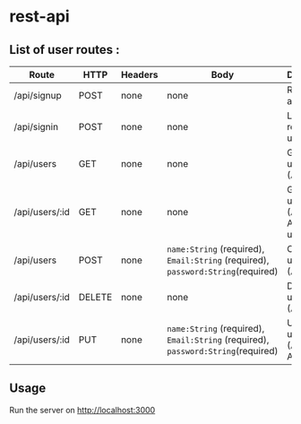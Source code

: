 # rest-api


## List of user routes : ##
Route | HTTP | Headers | Body | Description
----- | ----- | ----- | ----- | -----
/api/signup | POST | none | none | Register as a new user
/api/signin | POST | none | none | Login as a registered user
/api/users | GET | none | none | Get all the users (Admin)
/api/users/:id | GET | none | none | Get a single users (Admin and Authorized user)
/api/users| POST | none | `name:String` (required), `Email:String` (required), ``password:String``(required) | Create a user (Admin)
/api/users/:id | DELETE | none | none | Delete a user (Admin)
/api/users/:id | PUT | none | `name:String` (required), `Email:String` (required), ``password:String``(required) | Update a user info (Admin and Authorized)


## Usage

Run the server on [http://localhost:3000](http://localhost:3000) 